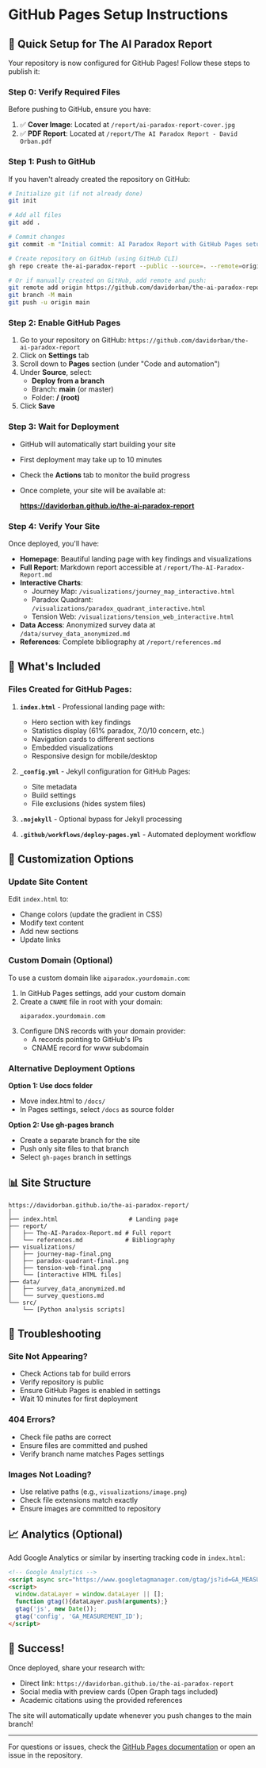 # GitHub Pages Setup Instructions

## 🚀 Quick Setup for The AI Paradox Report

Your repository is now configured for GitHub Pages! Follow these steps to publish it:

### Step 0: Verify Required Files

Before pushing to GitHub, ensure you have:

1. ✅ **Cover Image**: Located at `/report/ai-paradox-report-cover.jpg`
2. ✅ **PDF Report**: Located at `/report/The AI Paradox Report - David Orban.pdf`

### Step 1: Push to GitHub

If you haven't already created the repository on GitHub:

```bash
# Initialize git (if not already done)
git init

# Add all files
git add .

# Commit changes
git commit -m "Initial commit: AI Paradox Report with GitHub Pages setup"

# Create repository on GitHub (using GitHub CLI)
gh repo create the-ai-paradox-report --public --source=. --remote=origin --push

# Or if manually created on GitHub, add remote and push:
git remote add origin https://github.com/davidorban/the-ai-paradox-report.git
git branch -M main
git push -u origin main
```

### Step 2: Enable GitHub Pages

1. Go to your repository on GitHub: `https://github.com/davidorban/the-ai-paradox-report`
2. Click on **Settings** tab
3. Scroll down to **Pages** section (under "Code and automation")
4. Under **Source**, select:
   - **Deploy from a branch**
   - Branch: **main** (or master)
   - Folder: **/ (root)**
5. Click **Save**

### Step 3: Wait for Deployment

- GitHub will automatically start building your site
- First deployment may take up to 10 minutes
- Check the **Actions** tab to monitor the build progress
- Once complete, your site will be available at:
  
  **https://davidorban.github.io/the-ai-paradox-report**

### Step 4: Verify Your Site

Once deployed, you'll have:

- **Homepage**: Beautiful landing page with key findings and visualizations
- **Full Report**: Markdown report accessible at `/report/The-AI-Paradox-Report.md`
- **Interactive Charts**: 
  - Journey Map: `/visualizations/journey_map_interactive.html`
  - Paradox Quadrant: `/visualizations/paradox_quadrant_interactive.html`
  - Tension Web: `/visualizations/tension_web_interactive.html`
- **Data Access**: Anonymized survey data at `/data/survey_data_anonymized.md`
- **References**: Complete bibliography at `/report/references.md`

## 🎨 What's Included

### Files Created for GitHub Pages:

1. **`index.html`** - Professional landing page with:
   - Hero section with key findings
   - Statistics display (61% paradox, 7.0/10 concern, etc.)
   - Navigation cards to different sections
   - Embedded visualizations
   - Responsive design for mobile/desktop

2. **`_config.yml`** - Jekyll configuration for GitHub Pages:
   - Site metadata
   - Build settings
   - File exclusions (hides system files)

3. **`.nojekyll`** - Optional bypass for Jekyll processing

4. **`.github/workflows/deploy-pages.yml`** - Automated deployment workflow

## 🔧 Customization Options

### Update Site Content

Edit `index.html` to:
- Change colors (update the gradient in CSS)
- Modify text content
- Add new sections
- Update links

### Custom Domain (Optional)

To use a custom domain like `aiparadox.yourdomain.com`:

1. In GitHub Pages settings, add your custom domain
2. Create a `CNAME` file in root with your domain:
   ```
   aiparadox.yourdomain.com
   ```
3. Configure DNS records with your domain provider:
   - A records pointing to GitHub's IPs
   - CNAME record for www subdomain

### Alternative Deployment Options

**Option 1: Use docs folder**
- Move index.html to `/docs/`
- In Pages settings, select `/docs` as source folder

**Option 2: Use gh-pages branch**
- Create a separate branch for the site
- Push only site files to that branch
- Select `gh-pages` branch in settings

## 📊 Site Structure

```
https://davidorban.github.io/the-ai-paradox-report/
│
├── index.html                    # Landing page
├── report/
│   ├── The-AI-Paradox-Report.md # Full report
│   └── references.md            # Bibliography
├── visualizations/
│   ├── journey-map-final.png
│   ├── paradox-quadrant-final.png
│   ├── tension-web-final.png
│   └── [interactive HTML files]
├── data/
│   ├── survey_data_anonymized.md
│   └── survey_questions.md
└── src/
    └── [Python analysis scripts]
```

## 🚦 Troubleshooting

### Site Not Appearing?
- Check Actions tab for build errors
- Verify repository is public
- Ensure GitHub Pages is enabled in settings
- Wait 10 minutes for first deployment

### 404 Errors?
- Check file paths are correct
- Ensure files are committed and pushed
- Verify branch name matches Pages settings

### Images Not Loading?
- Use relative paths (e.g., `visualizations/image.png`)
- Check file extensions match exactly
- Ensure images are committed to repository

## 📈 Analytics (Optional)

Add Google Analytics or similar by inserting tracking code in `index.html`:

```html
<!-- Google Analytics -->
<script async src="https://www.googletagmanager.com/gtag/js?id=GA_MEASUREMENT_ID"></script>
<script>
  window.dataLayer = window.dataLayer || [];
  function gtag(){dataLayer.push(arguments);}
  gtag('js', new Date());
  gtag('config', 'GA_MEASUREMENT_ID');
</script>
```

## 🎉 Success!

Once deployed, share your research with:
- Direct link: `https://davidorban.github.io/the-ai-paradox-report`
- Social media with preview cards (Open Graph tags included)
- Academic citations using the provided references

The site will automatically update whenever you push changes to the main branch!

---

For questions or issues, check the [GitHub Pages documentation](https://docs.github.com/en/pages) or open an issue in the repository.